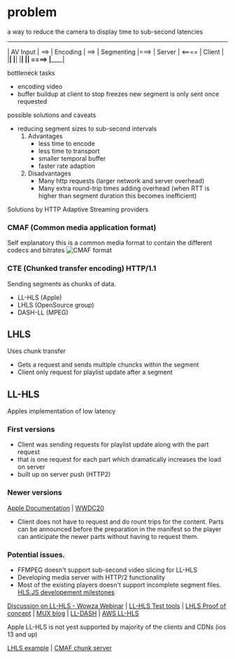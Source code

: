 # problem

a way to reduce the camera to display time to sub-second latencies
 __________       __________       ____________       ________         ________
| AV Input | ==> | Encoding | ==> | Segmenting |===> | Server | <==== | Client |
|__________|     |__________|     |____________|     |________| ====> |________|

bottleneck tasks
- encoding video
- buffer buildup at client to stop freezes new segment is only sent once requested

possible solutions and caveats
- reducing segment sizes to sub-second intervals
  1. Advantages
     - less time to encode
     - less time to transport
     - smaller temporal buffer
     - faster rate adaption
  2. Disadvantages
     - Many http requests (larger network and server overhead)
     - Many extra round-trip times adding overhead (when RTT is higher than segment duration this becomes inefficient)

Solutions by HTTP Adaptive Streaming providers

### CMAF (Common media application format)
Self explanatory this is a common media format to contain the different codecs and bitrates
![CMAF format](https://www.wowza.com/wp-content/uploads/CMAF-HLS-DASH-graph-1-700x277.png)

### CTE (Chunked transfer encoding) HTTP/1.1
Sending segments as chunks of data.

- LL-HLS (Apple)
- LHLS (OpenSource group)
- DASH-LL (MPEG)

## LHLS
Uses chunk transfer
- Gets a request and sends multiple chuncks within the segment
- Client only request for playlist update after a segment

## LL-HLS
Apples implementation of low latency
### First versions
- Client was sending requests for playlist update along with the part request
- that is one request for each part which dramatically increases the load on server
- built up on server push (HTTP2)

### Newer versions 
[Apple Documentation](https://developer.apple.com/documentation/http_live_streaming/enabling_low-latency_hls) | 
[WWDC20](https://developer.apple.com/videos/play/wwdc2020/10228/)
- Client does not have to request and do rount trips for the content. Parts can be announced before the preparation in the manifest so the player can anticipate the newer parts without having to request them. 

### Potential issues.
- FFMPEG doesn't support sub-second video slicing for LL-HLS
- Developing media server with HTTP/2 functionality
- Most of the existing players doesn't support incomplete segment files.
[HLS.JS developement milestones](https://github.com/video-dev/hls.js/projects/7)

[Discussion on LL-HLS - Wowza Webinar](https://www.youtube.com/watch?v=AvoBou3VQj0) |
[LL-HLS Test tools](https://github.com/thmatuza/alhls-tool-docker) |
[LHLS Proof of concept](https://github.com/jordicenzano/lhls-simple-live-platform) |
[MUX blog](https://mux.com/blog/the-low-latency-live-streaming-landscape-in-2019/) |
[LL-DASH](https://www.theoplayer.com/blog/low-latency-dash) |
[AWS LL-HLS](https://aws.amazon.com/blogs/media/alhls-apple-low-latency-http-live-streaming-explained/)

Apple LL-HLS is not yest supported by majority of the clients and CDNs 
(ios 13 and up)



[LHLS example](https://github.com/jordicenzano/lhls-simple-live-platform) |
[CMAF chunk server](https://github.com/tomlyko/cmaf-server)

